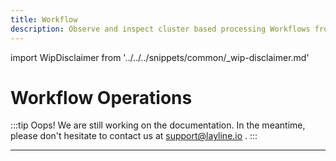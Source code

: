 ```yaml
---
title: Workflow
description: Observe and inspect cluster based processing Workflows from within the Configuration Center.
---
```


import WipDisclaimer from '../../../snippets/common/_wip-disclaimer.md'


# Workflow Operations

:::tip Oops! We are still working on the documentation.
In the meantime, please don't hesitate to contact us at support@layline.io .
:::

---

<WipDisclaimer></WipDisclaimer>


